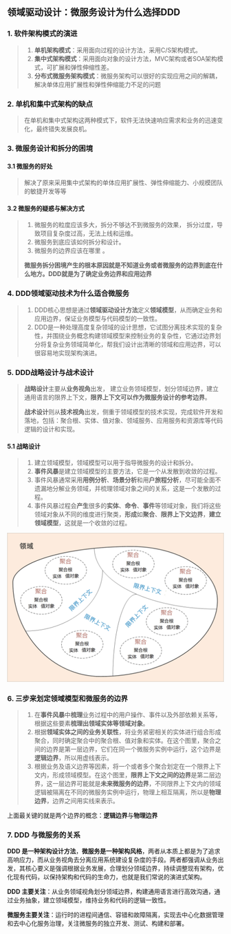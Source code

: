##  领域驱动设计：微服务设计为什么选择DDD 

### 1. 软件架构模式的演进

> 1. **单机架构模式**：采用面向过程的设计方法，采用C/S架构模式。
> 2. **集中式架构模式**：采用面向对象的设计方法，MVC架构或者SOA架构模式，可扩展和弹性伸缩性差。
> 3. **分布式微服务架构模式**：微服务架构可以很好的实现应用之间的解耦，解决单体应用扩展性和弹性伸缩能力不足的问题

### 2. 单机和集中式架构的缺点

> 在单机和集中式架构这两种模式下，软件无法快速响应需求和业务的迅速变化，最终错失发展良机。

### 3. 微服务设计和拆分的困境

#### 3.1 微服务的好处

>  解决了原来采用集中式架构的单体应用扩展性、弹性伸缩能力、小规模团队的敏捷开发等等 

#### 3.2 微服务的疑惑与解决方式

> 1. 微服务的粒度应该多大，拆分不够达不到微服务的效果， 拆分过度，导致项目复杂度过高，无法上线和运维。
> 2. 微服务到底应该如何拆分和设计。
> 3. 微服务的边界应该在哪里 。
>
> **微服务拆分困境产生的根本原因就是不知道业务或者微服务的边界到底在什么地方。DDD就是为了确定业务边界和应用边界** 

### 4. DDD领域驱动技术为什么适合微服务

> 1. DDD核心思想是通过**领域驱动设计方法**定义**领域模型**，从而确定业务和应用边界，保证业务模型与代码模型的一致性。 
> 2. DDD是一种处理高度复杂领域的设计思想，它试图分离技术实现的复杂性，并围绕业务概念构建领域模型来控制业务的复杂性，它通过边界划分将复杂业务领域简单化，帮我们设计出清晰的领域和应用边界，可以很容易地实现架构演进。

### 5. DDD战略设计与战术设计

> **战略设计**主要从**业务视角**出发， 建立业务领域模型，划分领域边界，建立通用语言的限界上下文，**限界上下文可以作为微服务设计的参考边界**。
>
> **战术设计**则从**技术视角**出发，侧重于领域模型的技术实现，完成软件开发和落地，包括：聚合根、实体、值对象、领域服务、应用服务和资源库等代码逻辑的设计和实现。

#### 5.1 战略设计

> 1. 建立领域模型，领域模型可以用于指导微服务的设计和拆分。
> 2. **事件风暴**是建立领域模型的主要方法，它是一个从发散到收敛的过程。
> 3. 事件风暴通常采用**用例分析**、**场景分析**和用**户旅程分析**，尽可能全面不遗漏地分解业务领域，并梳理领域对象之间的关系，这是一个发散的过程。
> 4. 事件风暴过程会**产生**很多的**实体**、**命令**、**事件**等领域对象，我们将这些领域对象从不同的维度进行聚类，**形成**如**聚合**、**限界上下文边界**，**建立领域模型**，这就是一个收敛的过程。

<img src="images/领域驱动设计：微服务设计为什么选择DDD/3bb8915fd6e880d64e9029a1f8677473.jpg" alt="3bb8915fd6e880d64e9029a1f8677473" style="zoom:50%;" />

### 6. 三步来划定领域模型和微服务的边界



> 1. 在**事件风暴**中**梳理**业务过程中的用户操作、事件以及外部依赖关系等，根据这些要素**梳理出领域实体等领域对象**。
> 2. 根据**领域实体之间的业务关联性**，将业务紧密相关的实体进行组合形成聚合，同时确定聚合中的聚合根、值对象和实体。在这个图里，聚合之间的边界是第一层边界，它们在同一个微服务实例中运行，这个边界是**逻辑边界**，所以用虚线表示。
> 3. 根据业务及语义边界等因素，将一个或者多个聚合划定在一个限界上下文内，形成领域模型。在这个图里，**限界上下文之间的边界**是第二层边界，这一层边界可能就是**未来微服务的边界**，不同限界上下文内的领域逻辑被隔离在不同的微服务实例中运行，物理上相互隔离，所以是**物理边界**，边界之间用实线来表示。 

上面最关键的就是两个边界的概念：**逻辑边界**与**物理边界**

### 7.  DDD 与微服务的关系 

 **DDD 是一种架构设计方法**，**微服务是一种架构风格**，两者从本质上都是为了追求高响应力，而从业务视角去分离应用系统建设复杂度的手段。两者都强调从业务出发，其核心要义是强调根据业务发展，合理划分领域边界，持续调整现有架构，优化现有代码，以保持架构和代码的生命力，也就是我们常说的演进式架构。

**DDD 主要关注**：从业务领域视角划分领域边界，构建通用语言进行高效沟通，通过业务抽象，建立领域模型，维持业务和代码的逻辑一致性。

**微服务主要关注**：运行时的进程间通信、容错和故障隔离，实现去中心化数据管理和去中心化服务治理，关注微服务的独立开发、测试、构建和部署。 